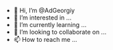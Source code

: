 - 👋 Hi, I’m @AdGeorgiy
- 👀 I’m interested in ...
- 🌱 I’m currently learning ...
- 💞️ I’m looking to collaborate on ...
- 📫 How to reach me ...

<!---
AdGeorgiy/AdGeorgiy is a ✨ special ✨ repository because its `README.md` (this file) appears on your GitHub profile.
You can click the Preview link to take a look at your changes.
--->

